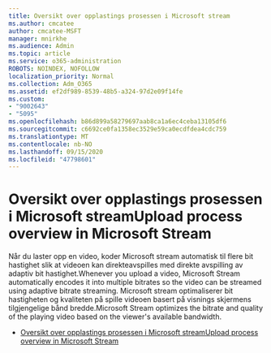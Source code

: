 ```yaml
---
title: Oversikt over opplastings prosessen i Microsoft stream
ms.author: cmcatee
author: cmcatee-MSFT
manager: mnirkhe
ms.audience: Admin
ms.topic: article
ms.service: o365-administration
ROBOTS: NOINDEX, NOFOLLOW
localization_priority: Normal
ms.collection: Adm_O365
ms.assetid: ef2df989-8539-48b5-a324-97d2e09f14fe
ms.custom:
- "9002643"
- "5095"
ms.openlocfilehash: b86d899a58279697aab8ca1a6ec4ceba13105df6
ms.sourcegitcommit: c6692ce0fa1358ec3529e59ca0ecdfdea4cdc759
ms.translationtype: MT
ms.contentlocale: nb-NO
ms.lasthandoff: 09/15/2020
ms.locfileid: "47798601"
---
```

# <a name="upload-process-overview-in-microsoft-stream"></a><span data-ttu-id="d04a2-102">Oversikt over opplastings prosessen i Microsoft stream</span><span class="sxs-lookup"><span data-stu-id="d04a2-102">Upload process overview in Microsoft Stream</span></span>

<span data-ttu-id="d04a2-103">Når du laster opp en video, koder Microsoft stream automatisk til flere bit hastighet slik at videoen kan direkteavspilles med direkte avspilling av adaptiv bit hastighet.</span><span class="sxs-lookup"><span data-stu-id="d04a2-103">Whenever you upload a video, Microsoft Stream automatically encodes it into multiple bitrates so the video can be streamed using adaptive bitrate streaming.</span></span> <span data-ttu-id="d04a2-104">Microsoft stream optimaliserer bit hastigheten og kvaliteten på spille videoen basert på visnings skjermens tilgjengelige bånd bredde.</span><span class="sxs-lookup"><span data-stu-id="d04a2-104">Microsoft Stream optimizes the bitrate and quality of the playing video based on the viewer's available bandwidth.</span></span>

- [<span data-ttu-id="d04a2-105">Oversikt over opplastings prosessen i Microsoft stream</span><span class="sxs-lookup"><span data-stu-id="d04a2-105">Upload process overview in Microsoft Stream</span></span>](https://docs.microsoft.com/stream/upload-process-overview)
